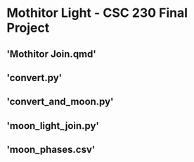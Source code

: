 # Mothitor Light - CSC 230 Final Project

## 'Mothitor Join.qmd'

## 'convert.py'

## 'convert_and_moon.py'

## 'moon_light_join.py'

## 'moon_phases.csv'
